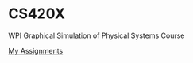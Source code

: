 # CS420X
WPI Graphical Simulation of Physical Systems Course

[My Assignments](https://robch.io/CS420X/)
